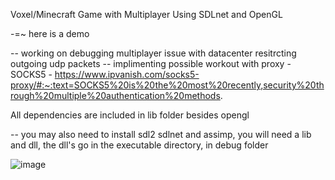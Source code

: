 Voxel/Minecraft Game with Multiplayer Using SDLnet and OpenGL

-=~ here is a demo

-- working on debugging multiplayer issue with datacenter resitrcting outgoing udp packets
-- implimenting possible workout with proxy - SOCKS5 - https://www.ipvanish.com/socks5-proxy/#:~:text=SOCKS5%20is%20the%20most%20recently,security%20through%20multiple%20authentication%20methods.

All dependencies are included in lib folder besides opengl

-- you may also need to install sdl2 sdlnet and assimp, you will need a lib and dll, the dll's go in the executable directory, in debug folder


![image](https://github.com/user-attachments/assets/5a84dd50-dbf8-44e9-9f9d-cf1f5b70e858)






